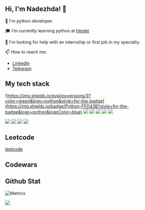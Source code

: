 ## Hi, I'm Nadezhda! 👋

🐍 I'm python developer.

🎓 I’m currently learning python at [Hexlet](https://ru.hexlet.io)

🤔 I'm looking for help with an internship or first job in my specialty.

📫 How to reach me:
* [LinkedIn](https://www.linkedin.com/in/donetskaya-nadezhda/)
* [Telegram](https://t.me/Nella0611)

<!--
Opensource:
🤝 
-->
## My tech stack
![https://img.shields.io/pypi/pyversions/3?color=green&logo=python&style=for-the-badge](https://img.shields.io/badge/Python-FFD43B?style=for-the-badge&logo=python&logoColor=blue)
![](https://img.shields.io/badge/Django-092E20?style=for-the-badge&logo=django&logoColor=green)
![](https://img.shields.io/badge/MySQL-316192?style=for-the-badge&logo=mysql&logoColor=white)
![](https://img.shields.io/badge/SQLite-07405E?style=for-the-badge&logo=sqlite&logoColor=white)
![](https://img.shields.io/badge/Bootstrap-563D7C?style=for-the-badge&logo=bootstrap&logoColor=white)
![](https://img.shields.io/badge/Pytest-07405E?style=for-the-badge&logo=pytest&logoColor=#0A9EDC)
<!--
![](https://img.shields.io/badge/Telegram-2CA5E0?style=for-the-badge&logo=telegram&logoColor=white)
-->
![](https://img.shields.io/badge/Code%20Climate-000000?style=for-the-badge&logo=Code%20Climate&logoColor=white)
![](https://img.shields.io/badge/Poetry-07405E?style=for-the-badge&logo=poetry&logoColor=#60A5FA)
![](https://img.shields.io/badge/Flask-07405E?style=for-the-badge&logo=flask&logoColor=#000000)
![](https://img.shields.io/badge/beautifulsoup4-07405E?style=for-the-badge&logo=beautifulsoup&logoColor=#000000)


## Leetcode

[leetcode](https://leetcode.com/_Nella_/)

## Codewars
[](https://www.codewars.com/users/Nella611/badges/large)

## Github Stat
![Metrics](https://raw.githubusercontent.com/Nella611/Nella611/main/github-metrics.svg)

![](https://komarev.com/ghpvc/?username=Nella611&color=blueviolet&label=PROFILE+VIEWS)
